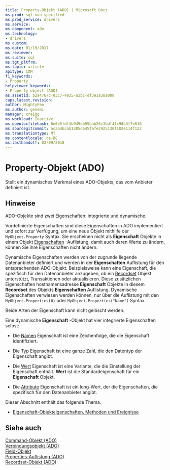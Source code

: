 ```yaml
---
title: Property-Objekt (ADO) | Microsoft Docs
ms.prod: sql-non-specified
ms.prod_service: drivers
ms.service: 
ms.component: ado
ms.technology:
- drivers
ms.custom: 
ms.date: 01/19/2017
ms.reviewer: 
ms.suite: sql
ms.tgt_pltfrm: 
ms.topic: article
apitype: COM
f1_keywords:
- Property
helpviewer_keywords:
- Property object [ADO]
ms.assetid: b2a4767c-03c7-4935-a3bc-df3e1a38a009
caps.latest.revision: 
author: MightyPen
ms.author: genemi
manager: craigg
ms.workload: Inactive
ms.openlocfilehash: 6e0e5fdf3b949eb95bab26c3bdf4fc98b3f7e616
ms.sourcegitcommit: acab4bcab1385d645fafe2925130f102e114f122
ms.translationtype: MT
ms.contentlocale: de-DE
ms.lasthandoff: 02/09/2018
---
```

# <a name="property-object-ado"></a>Property-Objekt (ADO)
Stellt ein dynamisches Merkmal eines ADO-Objekts, das vom Anbieter definiert ist.  
  
## <a name="remarks"></a>Hinweise  
 ADO-Objekte sind zwei Eigenschaften: integrierte und dynamische.  
  
 Vordefinierte Eigenschaften sind diese Eigenschaften in ADO implementiert und sofort zur Verfügung, um eine neue Objekt mithilfe der `MyObject.Property` Syntax. Sie erscheinen nicht als **Eigenschaft** Objekte in einem Objekt [Eigenschaften](../../../ado/reference/ado-api/properties-collection-ado.md) -Auflistung, damit auch deren Werte zu ändern, können Sie ihre Eigenschaften nicht ändern.  
  
 Dynamische Eigenschaften werden von der zugrunde liegende Datenanbieter definiert und werden in der **Eigenschaften** Auflistung für den entsprechenden ADO-Objekt. Beispielsweise kann eine Eigenschaft, die spezifisch für den Datenanbieter anzugeben, ob ein [Recordset](../../../ado/reference/ado-api/recordset-object-ado.md) Objekt unterstützt, Transaktionen oder aktualisieren. Diese zusätzlichen Eigenschaften hostnamensadresse **Eigenschaft** Objekte in diesem **Recordset** des Objekts **Eigenschaften** Auflistung. Dynamische Eigenschaften verwiesen werden können, nur über die Auflistung mit den `MyObject.Properties(0)` oder `MyObject.Properties("Name")` Syntax.  
  
 Beide Arten der Eigenschaft kann nicht gelöscht werden.  
  
 Eine dynamische **Eigenschaft** -Objekt hat vier integrierte Eigenschaften selbst:  
  
-   Die [Namen](../../../ado/reference/ado-api/name-property-ado.md) Eigenschaft ist eine Zeichenfolge, die die Eigenschaft identifiziert.  
  
-   Die [Typ](../../../ado/reference/ado-api/type-property-ado.md) Eigenschaft ist eine ganze Zahl, die den Datentyp der Eigenschaft angibt.  
  
-   Die [Wert](../../../ado/reference/ado-api/value-property-ado.md) Eigenschaft ist eine Variante, die die Einstellung der Eigenschaft enthält. **Wert** ist die Standardeigenschaft für ein **Eigenschaft** Objekt.  
  
-   Die [Attribute](../../../ado/reference/ado-api/attributes-property-ado.md) Eigenschaft ist ein long-Wert, der die Eigenschaften, die spezifisch für den Datenanbieter angibt.  
  
 Dieser Abschnitt enthält das folgende Thema.  
  
-   [Eigenschaft-Objekteigenschaften, Methoden und Ereignisse](../../../ado/reference/ado-api/property-object-properties-methods-and-events.md)  
  
## <a name="see-also"></a>Siehe auch  
 [Command-Objekt (ADO)](../../../ado/reference/ado-api/command-object-ado.md)   
 [Verbindungsobjekt (ADO)](../../../ado/reference/ado-api/connection-object-ado.md)   
 [Field-Objekt](../../../ado/reference/ado-api/field-object.md)   
 [Properties-Auflistung (ADO)](../../../ado/reference/ado-api/properties-collection-ado.md)   
 [Recordset-Objekt (ADO)](../../../ado/reference/ado-api/recordset-object-ado.md)
